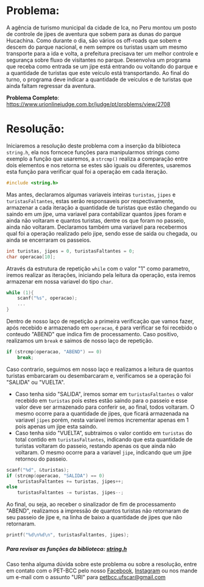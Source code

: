 # Problema:   
A agência de turismo municipal da cidade de Ica, no Peru montou um posto de controle de jipes de aventura que sobem para as dunas do parque Hucachina. Como durante o dia, são vários os off-roads que sobem e descem do parque nacional, e nem sempre os turistas usam um mesmo transporte para a ida e volta, a prefeitura precisava ter um melhor controle e segurança sobre fluxo de visitantes no parque. Desenvolva um programa que receba como entrada se um jipe está entrando ou voltando do parque e a quantidade de turistas que este veículo está transportando. Ao final do turno, o programa deve indicar a quantidade de veículos e de turistas que ainda faltam regressar da aventura.

**Problema Completo**: https://www.urionlinejudge.com.br/judge/pt/problems/view/2708

# Resolução:

Iniciaremos a resolução deste problema com a inserção da blibioteca `string.h`, ela nos forncece funções para manipularmos strings como exemplo a função que usaremos, a `strcmp()` realiza a comparação entre dois elementos e nos retorna se estes são iguais ou diferentes, usaremos esta função para verificar qual foi a operação em cada iteração.
```c
#include <string.h>
```


Mas antes, declaramos algumas variaveis inteiras `turistas`, `jipes` e `turistasFaltantes`, estas serão responsaveis por respectivamente, armazenar a cada iteração a quantidade de turistas que estão chegando ou saindo em um jipe, uma variavel para contabilizar quantos jipes foram e ainda não voltaram e quantos turistas, dentre os que foram no passeio, ainda não voltaram. Declaramos também uma variavel para recebermos qual foi a operação realizado pelo jipe, sendo esse de saida ou chegada, ou ainda se encerraram os passeios.
```c
int turistas, jipes = 0, turistasFaltantes = 0;
char operacao[10];
```


Através da estrutura de repetição `while` com o valor "1" como parametro, iremos realizar as iterações, iniciando pela leitura da operação, esta iremos armazenar em nossa variavel do tipo `char`.
```c
while (1){
	scanf("%s", operacao);
	...
}
```


Dentro de nosso laço de repetição a primeira verificação que vamos fazer, após recebido e armazenado em `operacao`, é para verificar se foi recebido o conteudo "ABEND" que indica fim de processamento. Caso positivo, realizamos um `break` e saimos de nosso laço de repetição.

```c
if (strcmp(operacao, "ABEND") == 0)
	break;
```


Caso contrario, seguimos em nosso laço e realizamos a leitura de quantos turistas embarcaram ou desembarcaram e, verificamos se a operação foi "SALIDA" ou "VUELTA".
- Caso tenha sido "SALIDA", iremos somar em `turistasFaltantes` o valor recebido em `turistas` pois estes estão saindo para o passeio e esse valor deve ser armazenado para conferir se, ao final, todos voltaram. O mesmo ocorre para a quantidade de jipes, que ficará armazenada na variavel `jipes` porém, nesta variavel iremos incrementar apenas em 1 pois apenas um jipe esta saindo.
- Caso tenha sido "VUELTA", subtraimos o valor contido em `turistas` do total contido em `turistasFaltantes`, indicando que esta quantidade de turistas voltaram do passeio, restando apenas os que ainda não voltaram. O mesmo ocorre para a variavel `jipe`, indicando que um jipe retornou do passeio.

```c
scanf("%d", &turistas);
if (strcmp(operacao, "SALIDA") == 0)
	turistasFaltantes += turistas, jipes++;
else
	turistasFaltantes -= turistas, jipes--;
```


Ao final, ou seja, ao receber o sinalizador de fim de processamento "ABEND", realizamos a impressão de quantos turistas não retornaram de seu passeio de jipe e, na linha de baixo a quantidade de jipes que não retornaram.
```c
printf("%d\n%d\n", turistasFaltantes, jipes);
```


##### Para revisar as funções da biblioteca: [string.h](http://linguagemc.com.br/a-biblioteca-string-h/)
    
Caso tenha alguma dúvida sobre este problema ou sobre a resolução, entre em contato com o PET-BCC pelo nosso
[Facebook](https://www.facebook.com/petbcc/),
[Instagram](https://www.instagram.com/petbcc.ufscar/)
ou nos mande um e-mail com o assunto "URI" para  petbcc.ufscar@gmail.com

